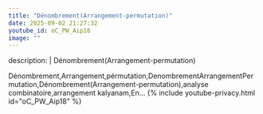 ```yaml
---
title: "Dénombrement(Arrangement-permutation)"
date: 2025-09-02 21:27:32 
youtube_id: oC_PW_Aip18
image: ""
---
```

description: |
  Dénombrement(Arrangement-permutation)
  
  Dėnombrement,Arrangement,pérmutation,DenombrementArrangementPermutation,Dénombrement(Arrangement-permutation),analyse combinatoire,arrangement kalyanam,En...
{% include youtube-privacy.html id="oC_PW_Aip18" %}
